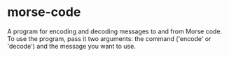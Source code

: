 # morse-code
A program for encoding and decoding messages to and from Morse code.
To use the program, pass it two arguments: the command ('encode' or 'decode') and the message you want to use.

